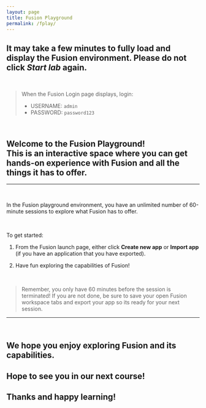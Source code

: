 ```yaml
---
layout: page
title: Fusion Playground
permalink: /fplay/
---
```


<link rel="stylesheet" href="/lib/public/global-training.css">

## It may take a few minutes to fully load and display the Fusion environment. Please do not click *Start lab* again. 
<br>

>When the Fusion Login page displays, login:
>* USERNAME: ```admin```
>* PASSWORD: ```password123```

<br>

## Welcome to the Fusion Playground! <br> This is an interactive space where you can get hands-on experience with Fusion and all the things it has to offer. 

---
<br>

In the Fusion playground environment, you have an unlimited number of 60-minute sessions to explore what Fusion has to offer. 

<br>

To get started:
1. From the Fusion launch page, either click **Create new app** or **Import app** (if you have an application that you have exported).

2. Have fun exploring the capabilities of Fusion!

<br>

> Remember, you only have 60 minutes before the session is terminated! If you are not done, be sure to save your open Fusion workspace tabs and export your app so its ready for your next session.

---
<br>

## We hope you enjoy exploring Fusion and its capabilities. 

## Hope to see you in our next course! 
## Thanks and happy learning!